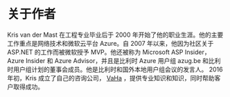 # 关于作者

Kris van der Mast 在工程专业毕业后于 2000 年开始了他的职业生涯。他的主要工作重点是网络技术和微软云平台 Azure。自 2007 年以来，他因为社区关于 ASP.NET 的工作而被微软授予 MVP。他还被称为 Microsoft ASP Insider，Azure Insider 和 Azure Advisor，并且是比利时 Azure 用户组 azug.be 和比利时用户组计划的董事会成员。他是比利时和国外本地用户组会议的发言人。 2016 年初，Kris 成立了自己的咨询公司， [VaHa](http://www.vaha.be/) ，提供专业知识和知识，同时帮助客户取得成功。